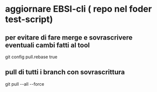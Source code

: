 # aggiornare EBSI-cli ( repo nel foder test-script)

## per evitare di fare merge e sovrascrivere eventuali cambi fatti al tool
git config pull.rebase true 
## pull di tutti i branch con sovrascrittura
git pull  --all --force